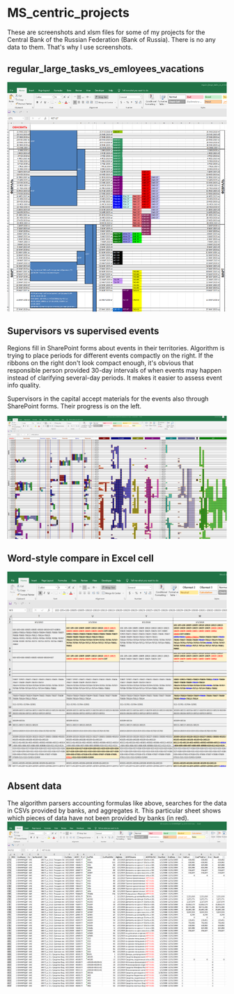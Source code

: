 # MS_centric_projects

These are screenshots and xlsm files for some of my projects for the Central Bank of the Russian Federation (Bank of Russia). There is no any data to them. That's why I use screenshots.

## regular_large_tasks_vs_emloyees_vacations
![](screenshots/regular_large_tasks_vs_emloyees_vacations.png)

## Supervisors vs supervised events
Regions fill in SharePoint forms about events in their territories. Algorithm is trying to place periods for different events compactly on the right. If the ribbons on the right don't look compact enough, it's obvious that responsible person provided 30-day intervals of when events may happen instead of clarifying several-day periods. It makes it easier to assess event info quality.

Supervisors in the capital accept materials for the events also through SharePoint forms. Their progress is on the left.

![](screenshots/supervisors_vs_supervised_events.png)

## Word-style compare in Excel cell
![](screenshots/Word-style_compare_in_Excel_cell.png)

## Absent data
The algorithm parsers accounting formulas like above, searches for the data in CSVs provided by banks, and aggregates it. This particular sheet shows which pieces of data have not been provided by banks (in red).
![](screenshots/absent_data.png)

